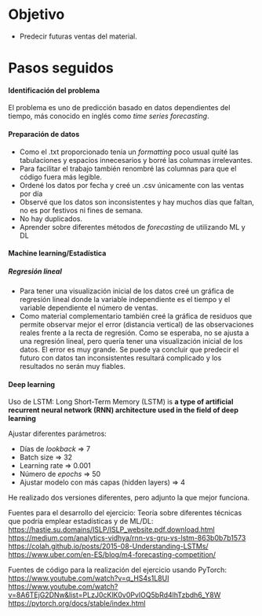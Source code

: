 # Objetivo
- Predecir futuras ventas del material.
# Pasos seguidos
#### Identificación del problema
El problema es uno de predicción basado en datos dependientes del tiempo, más conocido en inglés como *time series forecasting*.
#### Preparación de datos
- Como el .txt proporcionado tenía un *formatting* poco usual quité las tabulaciones y espacios innecesarios y borré las columnas irrelevantes. 
- Para facilitar el trabajo también renombré las columnas para que el código fuera más legible.
- Ordené los datos por fecha y creé un .csv únicamente con las ventas por día 
- Observé que los datos son inconsistentes y hay muchos días que faltan, no es por festivos ni fines de semana.
- No hay duplicados.
- Aprender sobre diferentes métodos de *forecasting* de utilizando ML y DL
#### Machine learning/Estadística
##### Regresión lineal
- Para tener una visualización inicial de los datos creé un gráfica de regresión lineal donde la variable independiente es el tiempo y el variable dependiente el número de ventas.
- Como material complementario también creé la gráfica de residuos que permite observar mejor el error (distancia vertical) de las observaciones reales frente a la recta de regresión.
Como se esperaba, no se ajusta a una regresión lineal, pero quería tener una visualización inicial de los datos. El error es muy grande. Se puede ya concluir que predecir el futuro con datos tan inconsistentes resultará complicado y los resultados no serán muy fiables.
#### Deep learning
Uso de LSTM: Long Short-Term Memory (LSTM) is **a type of artificial recurrent neural network (RNN) architecture used in the field of deep learning**

Ajustar diferentes parámetros:
- Días de *lookback* => 7
- Batch size => 32
- Learning rate => 0.001
- Número de *epochs* => 50
- Ajustar modelo con más capas (hidden layers) => 4

He realizado dos versiones diferentes, pero adjunto la que mejor funciona. 

Fuentes para el desarrollo del ejercicio:
Teoría sobre diferentes técnicas que podría emplear estadísticas y de ML/DL:
https://hastie.su.domains/ISLP/ISLP_website.pdf.download.html
https://medium.com/analytics-vidhya/rnn-vs-gru-vs-lstm-863b0b7b1573
https://colah.github.io/posts/2015-08-Understanding-LSTMs/
https://www.uber.com/en-ES/blog/m4-forecasting-competition/

Fuentes de código para la realización del ejercicio usando PyTorch:
https://www.youtube.com/watch?v=q_HS4s1L8UI
https://www.youtube.com/watch?v=8A6TEjG2DNw&list=PLzJ0cKlK0v0PvIOQ5bRd4lhTzbdh6_Y8W
https://pytorch.org/docs/stable/index.html
